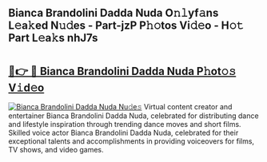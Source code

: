 ## Bianca Brandolini Dadda Nuda O𝚗𝚕yf𝚊ns L𝚎a𝚔ed N𝚞𝚍es - Part-jzP P𝚑𝚘tos Vi𝚍𝚎o - H𝚘𝚝 Part L𝚎a𝚔s nhJ7s

# <h2><a href="http://kf1fgs2.oniu.top/?m=Bianca+Brandolini+Dadda+Nuda">🔗👉 🔴 Bianca Brandolini Dadda Nuda P𝚑ot𝚘𝚜 V𝚒d𝚎o</a></h2>

[![Bianca Brandolini Dadda Nuda Nu𝚍e𝚜](https://i.imgur.com/0qMVB7G.gif)](http://kf1fgs2.oniu.top/?m=Bianca+Brandolini+Dadda+Nuda)
Virtual content creator and entertainer Bianca Brandolini Dadda Nuda, celebrated for distributing dance and lifestyle inspiration through trending dance moves and short films. Skilled voice actor Bianca Brandolini Dadda Nuda, celebrated for their exceptional talents and accomplishments in providing voiceovers for films, TV shows, and video games.  
